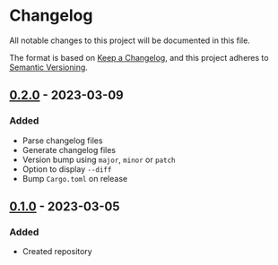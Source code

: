 # Changelog

All notable changes to this project will be documented in this file.

The format is based on [Keep a Changelog](https://keepachangelog.com/en/1.1.0/),
and this project adheres to [Semantic Versioning](https://semver.org/spec/v2.0.0.html).

## [0.2.0] - 2023-03-09

### Added

- Parse changelog files
- Generate changelog files
- Version bump using `major`, `minor` or `patch`
- Option to display `--diff`
- Bump `Cargo.toml` on release

## [0.1.0] - 2023-03-05

### Added

- Created repository

[unreleased]: https://github.com/ksm2/protokollant/compare/v0.2.0...HEAD
[0.2.0]: https://github.com/ksm2/protokollant/compare/v0.1.0...v0.2.0
[0.1.0]: https://github.com/ksm2/protokollant/releases/tag/v0.1.0
